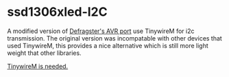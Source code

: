 # ssd1306xled-I2C


A modified version of [Defragster's AVR port](https://github.com/Defragster/ssd1306xled) use TinywireM for i2c transmission. The original version was incompatable with other devices that used TinywireM, this provides a nice alternative which is still more light weight that other libraries.

[TinywireM is needed.](https://github.com/adafruit/TinyWireM)